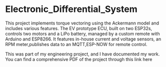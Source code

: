 # Electronic_Differential_System
This project implements torque vectoring using the Ackermann model and includes various features. The EV prototype ECU, built on two ESP32s, controls two motors and a LiPo battery, managed by a custom remote with Arduino and ESP8266. It features in-house current and voltage sensors, an RPM meter,publishes data to an MQTT,ESP-NOW for remote control.

This was part of my engineering project, and I have documented my work. You can find a comprehensive PDF of the project through this link here
